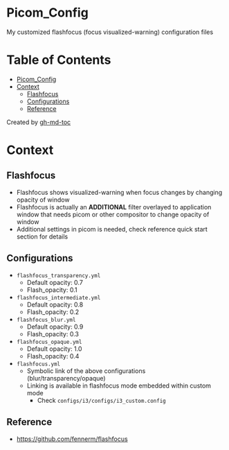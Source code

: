 # Picom_Config
My customized flashfocus (focus visualized-warning) configuration files

Table of Contents
=================

* [Picom_Config](#picom_config)
* [Context](#context)
   * [Flashfocus](#flashfocus)
   * [Configurations](#configurations)
   * [Reference](#reference)

Created by [gh-md-toc](https://github.com/ekalinin/github-markdown-toc)

# Context

## Flashfocus
- Flashfocus shows visualized-warning when focus changes by changing opacity of window
- Flashfocus is actually an __ADDITIONAL__ filter overlayed to application window that needs picom or other compositor to change opacity of window
- Additional settings in picom is needed, check reference quick start section for details

## Configurations
- `flashfocus_transparency.yml`
    - Default opacity: 0.7
    - Flash_opacity:  0.1
- `flashfocus_intermediate.yml`
    - Default opacity: 0.8
    - Flash_opacity:  0.2
- `flashfocus_blur.yml`
    - Default opacity: 0.9
    - Flash_opacity: 0.3
- `flashfocus_opaque.yml`
    - Default opacity: 1.0
    - Flash_opacity: 0.4
- `flashfocus.yml`
    - Symbolic link of the above configurations (blur/transparency/opaque)
    - Linking is available in flashfocus mode embedded within custom mode
        - Check `configs/i3/configs/i3_custom.config`

## Reference
- https://github.com/fennerm/flashfocus
